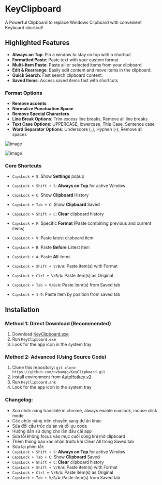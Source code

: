 # KeyClipboard

A Powerful Clipboard to replace Windows Clipboard with convenient Keyboard shortcut!

## Highlighted Features

- **Always on Top**: Pin a window to stay on top with a shortcut
- **Formatted Paste**: Paste text with your custom format
- **Multi-Item Paste**: Paste all or selected items from your clipboard
- **Edit & Rearrange**: Easily edit content and move items in the clipboard.
- **Quick Search**: Fast search clipboard content.
- **Saved Items**: Access saved items fast with shortcuts

### Format Options

- **Remove accents**
- **Normalize Punctuation Space**
- **Remove Special Characters**
- **Line Break Options**: Trim excess line breaks, Remove all line breaks
- **Text Case Options**: UPPERCASE, lowercase, Title Case, Sentence case
- **Word Separator Options**: Underscore (_), Hyphen (-), Remove all spaces

![image](https://github.com/user-attachments/assets/fa99ecbc-4470-43d0-83a2-3c3e1140990b)


![image](https://github.com/user-attachments/assets/bdf16447-be3b-4a04-a751-eb5c5654ea3a)



### Core Shortcuts
- `CapsLock + S`: Show **Settings** popup
- `CapsLock + Shift + S`: **Always on Top** for active Window
- `CapsLock + C`: Show **Clipboard** History
- `CapsLock + Tab + C`: Show **Clipboard** Saved
- `CapsLock + Shift + C`: **Clear** clipboard history
- `CapsLock + F`: Specific **Format** (Paste combining previous and current items) 

- `CapsLock + V`: Paste latest clipboard item 
- `CapsLock + B`: Paste **Before** Latest item
- `CapsLock + A`: Paste **All** items 
- `CapsLock + Shift + V/B/A`: Paste item(s) with Format
- `CapsLock + Ctrl + V/B/A`: Paste item(s) as Original
- `CapsLock + Tab + V/B/A`: Paste item(s) from Saved tab
- `CapsLock + 1-9`: Paste item by position from saved tab

## Installation

### Method 1: Direct Download (Recommended)
1. Download [KeyClipboard.exe](https://github.com/nvbangg/KeyClipboard/releases/latest)
2. Run `KeyClipboard.exe`
3. Look for the app icon in the system tray

### Method 2: Advanced (Using Source Code)
1. Clone this repository:
`git clone https://github.com/nvbangg/KeyClipboard.git`
2. Install environment from [AutoHotkey v2](https://www.autohotkey.com)
3. Run `KeyClipboard.ahk`
4. Look for the app icon in the system tray
  
### Changelog: 
- Xoá chức năng translate in chrome, always enable numlock, mouse click mode
- Các chức năng trên chuyển sang dự án khác
- Sửa đổi cấu trúc dự án và tối ưu code
- Hướng dẫn sử dụng cho lần đầu cài app
- Sửa lỗi không focus vào mục cuối cùng khi mở clipboard
- Thêm thông báo xác nhận trước khi Clear All trong Saved tab
- Sửa lại phím tắt:
- `CapsLock + Shift + S`: **Always on Top** for active Window
- `CapsLock + Tab + C`: Show **Clipboard** Saved
- `CapsLock + Shift + C`: **Clear** clipboard history
- `CapsLock + Shift + V/B/A`: Paste item(s) with Format
- `CapsLock + Ctrl + V/B/A`: Paste item(s) as Original
- `CapsLock + Tab + V/B/A`: Paste item(s) from Saved tab
